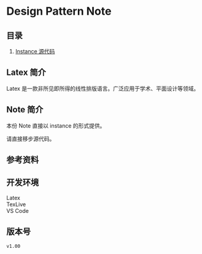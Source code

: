 # Design Pattern Note

## 目录

1. [Instance 源代码](./instance/instance.tex)

## Latex 简介

Latex 是一款非所见即所得的线性排版语言。广泛应用于学术、平面设计等领域。

## Note 简介

本份 Note 直接以 instance 的形式提供。

请直接移步源代码。

## 参考资料

## 开发环境

Latex  
TexLive  
VS Code

## 版本号

`v1.00`
